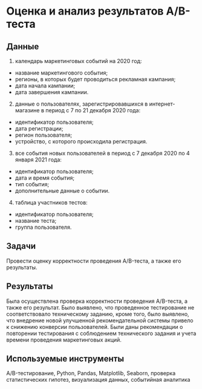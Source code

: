 # Оценка и анализ результатов A/B-теста
## Данные
1. календарь маркетинговых событий на 2020 год:
- название маркетингового события;
- регионы, в которых будет проводиться рекламная кампания;
- дата начала кампании;
- дата завершения кампании.
2. данные о пользователях, зарегистрировавшихся в интернет-магазине в период с 7 по 21 декабря 2020 года:
- идентификатор пользователя;
- дата регистрации;
- регион пользователя;
- устройство, с которого происходила регистрация.
3. все события новых пользователей в период с 7 декабря 2020 по 4 января 2021 года:
- идентификатор пользователя;
- дата и время события;
- тип события;
- дополнительные данные о событии. 
4. таблица участников тестов:
- идентификатор пользователя;
- название теста;
- группа пользователя.
## Задачи
Провести оценку корректности проведения A/B-теста, а также его результаты.
## Результаты
Была осуществлена проверка корректности проведения  A/B-теста, а также его результат. Было выявлено, что проведенное тестирование не соответствовало техническому заданию, кроме того, было выявлено, что внедрение новой улучшенной рекомендательной системы привело к снижению конверсии пользователей. Были даны рекомендации о повторении тестирования с соблюдением технического задания и учета времени проведения маркетинговых акций.
## Используемые инструменты
A/B-тестирование, Python, Pandas, Matplotlib, Seaborn, проверка статистических гипотез, визуализация данных, событийная аналитика
